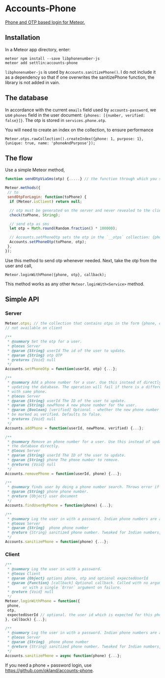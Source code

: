 Accounts-Phone
=========================

[Phone and OTP based login for Meteor.](https://github.com/settlin/meteor-monorepo/tree/master/packages/accounts-phone)

## Installation

In a Meteor app directory, enter:

```
meteor npm install --save libphonenumber-js
meteor add settlin:accounts-phone
```

`libphonenumber-js` is used by `Accounts.sanitizePhone()`. I do not include it as a dependency so that if one overwrites the sanitizePhone function, the library is not added in vain.

## The database

In accordance with the current `emails` field used by `accounts-password`, we use `phones` field in the user document: `{phones: [{number, verified: false}]}`. The otp is stored in `services.phone.otp`.

You will need to create an index on the collection, to ensure performance

```
Meteor.otps.rawCollection().createIndex({phone: 1, purpose: 1}, {unique: true, name: 'phoneAndPurpose'});
```

## The flow

Use a simple Meteor method,

```js
function sendOtpViaSms(otp) {.....} // the function through which you send sms

Meteor.methods({
 // to 
 sendOtpForLogin: function(toPhone) {
  if (Meteor.isClient) return null;

  // otp must be generated on the server and never revealed to the client
  check(toPhone, String);

  // send otp as sms
  let otp = Math.round(Random.fraction() * 100000);

  // Accounts.setPhoneOtp sets the otp in the `__otps` collection: {phone, otp, purpose: '__login__'}.
  Accounts.setPhoneOtp(toPhone, otp);
 },
});
```

Use this method to send otp whenever needed. Next, take the otp from the user and call,

```
Meteor.loginWithPhone({phone, otp}, callback);
```

This method works as any other `Meteor.loginWith<Service>` method.

## Simple API

### Server

```js
Meteor.otps; // the collection that contains otps in the form {phone, otp, purpose, createdAt} with an index created by: Meteor.otps._ensureIndex({phone: 1, purpose: 1}, {unique: true, name: 'phoneAndPurpose'});
// not available on client

/**
 * @summary Set the otp for a user.
 * @locus Server
 * @param {String} userId The id of the user to update.
 * @param {String} otp OTP
 * @returns {Void} null
 */
Accounts.setPhoneOtp = function(userId, otp) {...};

/**
 * @summary Add a phone number for a user. Use this instead of directly
 * updating the database. The operation will fail if there is a different user
 * with same phone.
 * @locus Server
 * @param {String} userId The ID of the user to update.
 * @param {String} newPhone A new phone number for the user.
 * @param {Boolean} [verified] Optional - whether the new phone number should
 * be marked as verified. Defaults to false.
 * @returns {Void} null
 */
Accounts.addPhone = function(userId, newPhone, verified) {...};

/**
 * @summary Remove an phone number for a user. Use this instead of updating
 * the database directly.
 * @locus Server
 * @param {String} userId The ID of the user to update.
 * @param {String} phone The phone number to remove.
 * @returns {Void} null
 */
Accounts.removePhone = function(userId, phone) {...};

/**
 * @summary finds user by doing a phone number search. Throws error if multiple found.
 * @param {String} phone phone number.
 * @return {Object} user document
 */
Accounts.findUserByPhone = function(phone) {...};

/**
 * @summary Log the user in with a password. Indian phone numbers are accepted without 91. For others, the country code is required. Uses https://github.com/halt-hammerzeit/libphonenumber-js
 * @locus Server
 * @param {String}  phone phone number
 * @return {String} sanitized phone number. Tweaked for Indian numbers, but works for other countries as well.
 */
Accounts.sanitizePhone = function(phone) {...};
```

### Client

```js
/**
 * @summary Log the user in with a password.
 * @locus Client
 * @param {Object} options phone, otp and optional expectedUserId
 * @param {Function} [callback] Optional callback. Called with no arguments on success,
 *      or with a single `Error` argument on failure.
 * @return {Void} null
 */
Meteor.loginWithPhone = function({
 phone,
 otp,
 expectedUserId // optional. the user id which is expected for this phone. It is needed because phone numbers may not be unique, and at times we may need to check if the login is for an expected old user or a new user.
}, callback) {...};

/**
 * @summary Log the user in with a password. Indian phone numbers are accepted without 91. For others, the country code is required. Uses https://github.com/halt-hammerzeit/libphonenumber-js, as dynamic import
 * @locus Server
 * @param {String}  phone phone number
 * @return {String} sanitized phone number. Tweaked for Indian numbers, but works for other countries as well.
 */
Accounts.sanitizePhone = async function(phone) {...};
```

If you need a phone + password login, use <https://github.com/okland/accounts-phone>.
